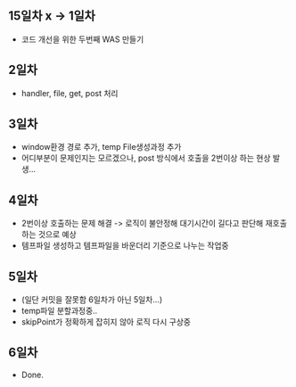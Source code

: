 ## 15일차 x -> 1일차
- 코드 개선을 위한 두번째 WAS 만들기
## 2일차
- handler, file, get, post 처리
## 3일차
- window환경 경로 추가, temp File생성과정 추가
- 어디부분이 문제인지는 모르겠으나, post 방식에서 호출을 2번이상 하는 현상 발생...
## 4일차
- 2번이상 호출하는 문제 해결 -> 로직이 불안정해 대기시간이 길다고 판단해 재호출하는 것으로 예상
- 템프파일 생성하고 템프파일을 바운더리 기준으로 나누는 작업중
## 5일차
- (일단 커밋을 잘못함 6일차가 아닌 5일차...)
- temp파일 분할과정중..
- skipPoint가 정확하게 잡히지 않아 로직 다시 구상중
## 6일차
- Done.
